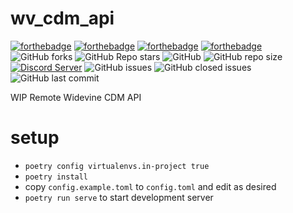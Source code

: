 # wv_cdm_api

[![forthebadge](https://forthebadge.com/images/badges/built-by-neckbeards.svg)](https://forthebadge.com)
[![forthebadge](https://forthebadge.com/images/badges/contains-cat-gifs.svg)](https://forthebadge.com)
[![forthebadge](https://forthebadge.com/images/badges/designed-in-ms-paint.svg)](https://forthebadge.com)
[![forthebadge](https://forthebadge.com/images/badges/made-with-python.svg)](https://forthebadge.com)
![GitHub forks](https://img.shields.io/github/forks/GetWVKeys/wv_cdm_api?style=for-the-badge)
![GitHub Repo stars](https://img.shields.io/github/stars/GetWVKeys/wv_cdm_api?style=for-the-badge)
![GitHub](https://img.shields.io/github/license/GetWVKeys/wv_cdm_api?style=for-the-badge)
![GitHub repo size](https://img.shields.io/github/repo-size/GetWVKeys/wv_cdm_api.svg?style=plastic)
[![Discord Server](https://discordapp.com/api/guilds/948675767754174465/embed.png)](https://discord.gg/UEt4R3nPJN)
![GitHub issues](https://img.shields.io/github/issues/GetWVKeys/wv_cdm_api.svg?style=plastic)
![GitHub closed issues](https://img.shields.io/github/issues-closed-raw/GetWVKeys/wv_cdm_api.svg?style=plastic)
![GitHub last commit](https://img.shields.io/github/last-commit/GetWVKeys/wv_cdm_api.svg?style=plastic)

WIP Remote Widevine CDM API

# setup

- `poetry config virtualenvs.in-project true`
- `poetry install`
- copy `config.example.toml` to `config.toml` and edit as desired
- `poetry run serve` to start development server
